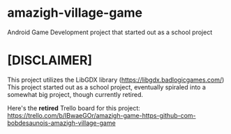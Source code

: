 # amazigh-village-game
Android Game Development project that started out as a school project

# [DISCLAIMER]
This project utilizes the LibGDX library (https://libgdx.badlogicgames.com/)
This project started out as a school project, eventually spiraled into a somewhat big project, though currently retired.

Here's the **retired** Trello board for this project: https://trello.com/b/IBwaeGOr/amazigh-game-https-github-com-bobdesaunois-amazigh-village-game
